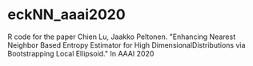 # eckNN_aaai2020

R code for the paper Chien Lu, Jaakko Peltonen. "Enhancing Nearest Neighbor Based Entropy Estimator for High DimensionalDistributions via Bootstrapping Local Ellipsoid." In AAAI 2020
